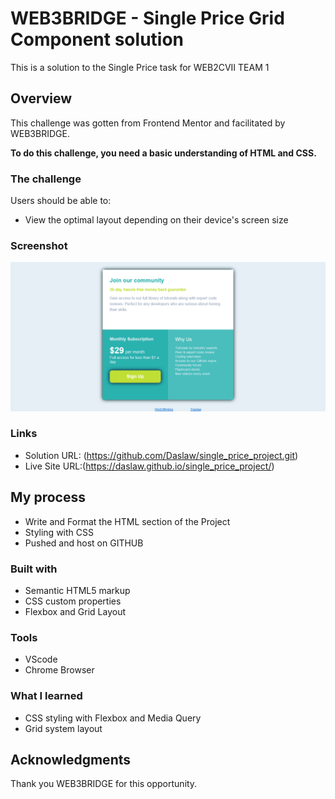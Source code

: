 # WEB3BRIDGE - Single Price Grid Component solution

This is a solution to the Single Price task for WEB2CVII TEAM 1

## Overview

This challenge was gotten from Frontend Mentor and facilitated by WEB3BRIDGE.

**To do this challenge, you need a basic understanding of HTML and CSS.**

### The challenge

Users should be able to:

- View the optimal layout depending on their device's screen size

### Screenshot

![](./assets/Images/Screenshot%202022-08-14%20at%2013-52-03%20Frontend%20Mentor%20Single%20Price%20Grid%20Component.png)

### Links

- Solution URL: (https://github.com/Daslaw/single_price_project.git)
- Live Site URL:(https://daslaw.github.io/single_price_project/)

## My process

- Write and Format the HTML section of the Project
- Styling with CSS
- Pushed and host on GITHUB 

### Built with

- Semantic HTML5 markup
- CSS custom properties
- Flexbox and Grid Layout

### Tools

- VScode
- Chrome Browser

### What I learned

- CSS styling with Flexbox and Media Query
- Grid system layout

## Acknowledgments

Thank you WEB3BRIDGE for this opportunity.